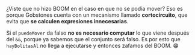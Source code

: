 ¿Viste que no hizo BOOM en el caso en que no se podía mover? Eso es porque Gobstones cuenta con un mecanismo llamado **cortocircuito**, que evita que **se calculen expresiones innecesarias**. 

Si el `puedeMover` da falso **no es necesario computar** lo que viene después del `&&`, porque ya sabemos que el conjunto será falso. Es por esto que `hayBolitasAl` no llega a ejecutarse y entonces zafamos del BOOM. :grin: